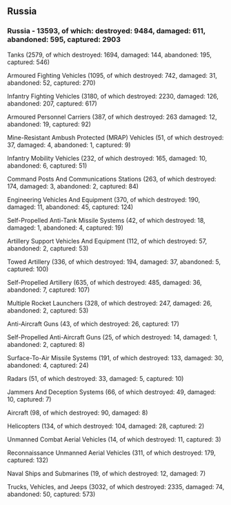 
 
 ## Russia
 
 ### Russia - 13593, of which: destroyed: 9484, damaged: 611, abandoned: 595, captured: 2903

 

 

 Tanks (2579, of which destroyed: 1694, damaged: 144, abandoned: 195, captured: 546)

 Armoured Fighting Vehicles (1095, of which destroyed: 742, damaged: 31, abandoned: 52, captured: 270)

 Infantry Fighting Vehicles (3180, of which destroyed: 2230, damaged: 126, abandoned: 207, captured: 617)

 Armoured Personnel Carriers (387, of which destroyed: 263 damaged: 12, abandoned: 19, captured: 92)

 Mine-Resistant Ambush Protected (MRAP) Vehicles (51, of which destroyed: 37, damaged: 4, abandoned: 1, captured: 9)

 Infantry Mobility Vehicles (232, of which destroyed: 165, damaged: 10, abandoned: 6, captured: 51)

 Command Posts And Communications Stations (263, of which destroyed: 174, damaged: 3, abandoned: 2, captured: 84)

 Engineering Vehicles And Equipment (370, of which destroyed: 190, damaged: 11, abandoned: 45, captured: 124)

 Self-Propelled Anti-Tank Missile Systems (42, of which destroyed: 18, damaged: 1, abandoned: 4, captured: 19)

 Artillery Support Vehicles And Equipment (112, of which destroyed: 57, abandoned: 2, captured: 53)

 Towed Artillery (336, of which destroyed: 194, damaged: 37, abandoned: 5, captured: 100)

 Self-Propelled Artillery (635, of which destroyed: 485, damaged: 36, abandoned: 7, captured: 107)

 Multiple Rocket Launchers (328, of which destroyed: 247, damaged: 26, abandoned: 2, captured: 53)

 Anti-Aircraft Guns (43, of which destroyed: 26, captured: 17)

 Self-Propelled Anti-Aircraft Guns (25, of which destroyed: 14, damaged: 1, abandoned: 2, captured: 8)

 Surface-To-Air Missile Systems (191, of which destroyed: 133, damaged: 30, abandoned: 4, captured: 24)

 Radars (51, of which destroyed: 33, damaged: 5, captured: 10)

 Jammers And Deception Systems (66, of which destroyed: 49, damaged: 10, captured: 7)

 Aircraft (98, of which destroyed: 90, damaged: 8)

 Helicopters (134, of which destroyed: 104, damaged: 28, captured: 2)

 Unmanned Combat Aerial Vehicles (14, of which destroyed: 11, captured: 3)

 Reconnaissance Unmanned Aerial Vehicles (311, of which destroyed: 179, captured: 132)

 Naval Ships and Submarines (19, of which destroyed: 12, damaged: 7)

 Trucks, Vehicles, and Jeeps (3032, of which destroyed: 2335, damaged: 74, abandoned: 50, captured: 573)

